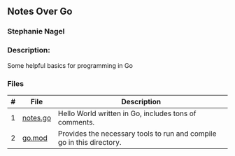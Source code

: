 ## Notes Over Go
### Stephanie Nagel
### Description:

Some helpful basics for programming in Go

### Files

|   #   | File            | Description                                        |
| :---: | --------------- | -------------------------------------------------- |
| 1 | [notes.go](https://github.com/aelious/4143-PLC-Nagel/blob/main/Assignments/GoLang-Notes/notes.go) | Hello World written in Go, includes tons of comments. |
| 2 | [go.mod](https://github.com/aelious/4143-PLC-Nagel/blob/main/Assignments/GoLang-Notes/go.mod) | Provides the necessary tools to run and compile go in this directory. |
